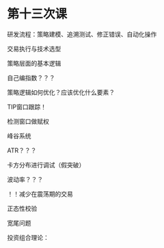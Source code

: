 # 第十三次课

研发流程：策略建模、追溯测试、修正错误、自动化操作



交易执行与技术选型

策略层面的基本逻辑



自己编指数？？？



策略逻辑如何优化？应该优化什么要素？







TIP窗口跟踪！

检测窗口做赋权



峰谷系统



ATR？？？

卡方分布进行调试（假突破）

波动率？？？



！！减少在震荡期的交易



正态性校验

宽尾问题

投资组合理论：


